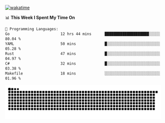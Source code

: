 [![wakatime](https://wakatime.com/badge/user/384f91c6-4eee-411f-8f3b-1b691f58a544.svg)](https://wakatime.com/@384f91c6-4eee-411f-8f3b-1b691f58a544)

<!--START_SECTION:waka-->
📊 **This Week I Spent My Time On** 

```text
💬 Programming Languages: 
Go                       12 hrs 44 mins      ████████████████████░░░░░   80.04 % 
YAML                     50 mins             █░░░░░░░░░░░░░░░░░░░░░░░░   05.28 % 
Rust                     47 mins             █░░░░░░░░░░░░░░░░░░░░░░░░   04.97 % 
C#                       32 mins             █░░░░░░░░░░░░░░░░░░░░░░░░   03.38 % 
Makefile                 18 mins             ░░░░░░░░░░░░░░░░░░░░░░░░░   01.96 % 
```


<!--END_SECTION:waka-->

<picture>
  <source media="(prefers-color-scheme: dark)" srcset="https://raw.githubusercontent.com/fuwx295/fuwx295/output/github-contribution-grid-snake-dark.svg">
  <source media="(prefers-color-scheme: light)" srcset="https://raw.githubusercontent.com/fuwx295/fuwx295/output/github-contribution-grid-snake.svg">
  <img alt="github contribution grid snake animation" src="https://raw.githubusercontent.com/fuwx295/fuwx295/output/github-contribution-grid-snake.svg">
</picture>
